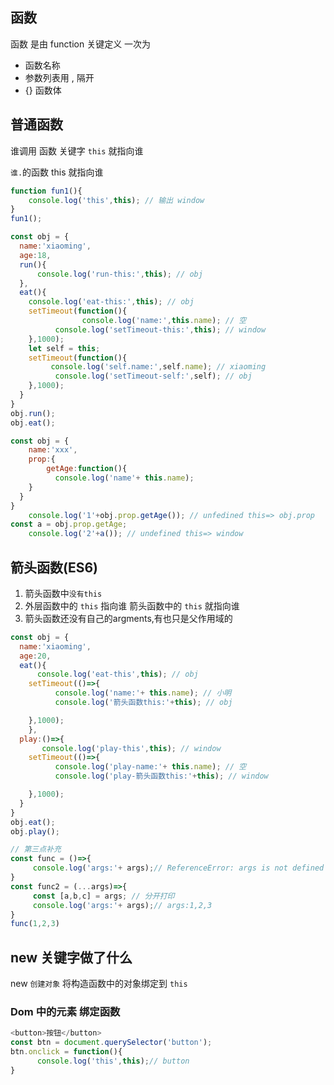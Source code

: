 ## 函数

函数 是由 function 关键定义 一次为 

- 函数名称
- 参数列表用 , 隔开
- {} 函数体

## 普通函数

谁调用 函数 关键字 `this` 就指向谁

`谁.`的函数 this 就指向谁

```js
function fun1(){
    console.log('this',this); // 输出 window
}
fun1();
```

```js
const obj = {
  name:'xiaoming',
  age:18,
  run(){
      console.log('run-this:',this); // obj
  },
  eat(){
    console.log('eat-this:',this); // obj
    setTimeout(function(){
    		    console.log('name:',this.name); // 空
          console.log('setTimeout-this:',this); // window
    },1000);
    let self = this;
    setTimeout(function(){
         console.log('self.name:',self.name); // xiaoming
          console.log('setTimeout-self:',self); // obj
    },1000);
  }
}
obj.run();
obj.eat();
```

```javascript
const obj = {
  	name:'xxx',
  	prop:{
    	getAge:function(){
          console.log('name'+ this.name); 
    }
  }
}
    console.log('1'+obj.prop.getAge()); // unfedined this=> obj.prop
const a = obj.prop.getAge;
    console.log('2'+a()); // undefined this=> window

```

## 箭头函数(ES6)

1. 箭头函数中`没有this`
2. 外层函数中的 `this` 指向谁 箭头函数中的 `this` 就指向谁 
3. 箭头函数还没有自己的argments,有也只是父作用域的

```js
const obj = {
  name:'xiaoming',
  age:20,
  eat(){
      console.log('eat-this',this); // obj
    setTimeout(()=>{
          console.log('name:'+ this.name); // 小明
      	  console.log('箭头函数this:'+this); // obj

    },1000);
	},
  play:()=>{
       console.log('play-this',this); // window
    setTimeout(()=>{
          console.log('play-name:'+ this.name); // 空
      	  console.log('play-箭头函数this:'+this); // window

    },1000);
  }
}
obj.eat();
obj.play();

// 第三点补充
const func = ()=>{
     console.log('args:'+ args);// ReferenceError: args is not defined
}
const func2 = (...args)=>{
     const [a,b,c] = args; // 分开打印
     console.log('args:'+ args);// args:1,2,3
}
func(1,2,3)
```

## new 关键字做了什么

new `创建对象` 将构造函数中的对象绑定到 `this`

### Dom 中的元素 绑定函数 

```javascript
<button>按钮</button>
const btn = document.querySelector('button');
btn.onclick = function(){
      console.log('this',this);// button
}
```

